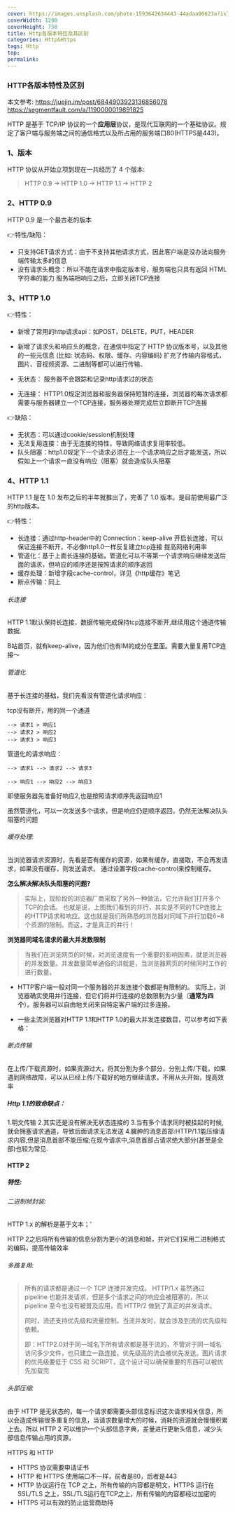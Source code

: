 ```yaml
---
cover: https://images.unsplash.com/photo-1593642634443-44adaa06623a?ixlib=rb-1.2.1&ixid=eyJhcHBfaWQiOjEyMDd9&auto=format&fit=crop&w=2125&q=80
coverWidth: 1200
coverHeight: 750
title: Http各版本特性及其区别
categories: Http&Https
tags: Http
top:
permalink:
---
```


### HTTP各版本特性及区别

<!--more-->

本文参考: 
https://juejin.im/post/6844903923136856078
https://segmentfault.com/a/1190000019891825


HTTP 是基于 TCP/IP 协议的一个**应用层**协议，是现代互联网的一个基础协议。规定了客户端与服务端之间的通信格式以及所占用的服务端口80(HTTPS是443)。

### 1、版本

HTTP 协议从开始立项到现在一共经历了 4 个版本:

> HTTP 0.9 -> HTTP 1.0 -> HTTP 1.1 -> HTTP 2



### 2、HTTP 0.9

HTTP 0.9 是一个最古老的版本

👉特性/缺陷：

- 只支持GET请求方式：由于不支持其他请求方式，因此客户端是没办法向服务端传输太多的信息
- 没有请求头概念：所以不能在请求中指定版本号，服务端也只具有返回 HTML字符串的能力
  服务端相响应之后，立即关闭TCP连接



### 3、HTTP 1.0

👉特性：

- 新增了常用的http请求api：如POST，DELETE，PUT，HEADER

- 新增了请求头和响应头的概念，在通信中指定了 HTTP 协议版本号，以及其他的一些元信息 (比如: 状态码、权限、缓存、内容编码)
  扩充了传输内容格式，图片、音视频资源、二进制等都可以进行传输、
  
- 无状态： 服务器不会跟踪和记录http请求过的状态
- 无连接： HTTP1.0规定浏览器和服务器保持短暂的连接，浏览器的每次请求都需要与服务器建立一个TCP连接，服务器处理完成后立即断开TCP连接
  

👉缺陷：

  - 无状态：可以通过cookie/session机制处理
  - 无法复用连接：由于无连接的特性，导致网络请求复用率较低。
  - 队头阻塞：http1.0规定下一个请求必须在上一个请求响应之后才能发送，所以假如上一个请求一直没有响应（阻塞）就会造成队头阻塞



### 4、HTTP 1.1

 HTTP 1.1 是在 1.0 发布之后的半年就推出了，完善了 1.0 版本。是目前使用最广泛的http版本。

👉特性：

- 长连接：通过http-header中的 Connection：keep-alive 开启长连接，可以保证连接不断开，不必像http1.0一样反复建立tcp连接			  提高网络利用率
- 管道化：基于上面长连接的基础，管道化可以不等第一个请求响应继续发送后面的请求，但响应的顺序还是按照请求的顺序返回
- 缓存处理：新增字段cache-control，详见《http缓存》笔记
- 断点传输：同上

###### 长连接

HTTP 1.1默认保持长连接，数据传输完成保持tcp连接不断开,继续用这个通道传输数据.

B站首页，就有keep-alive，因为他们也有IM的成分在里面。需要大量复用TCP连接～


###### 管道化

基于长连接的基础，我们先看没有管道化请求响应：

tcp没有断开，用的同一个通道

```
--> 请求1 > 响应1 
--> 请求2 > 响应2 
--> 请求3 > 响应3
```

管道化的请求响应：

```
--> 请求1 --> 请求2 --> 请求3 

--> 响应1 --> 响应2 --> 响应3
```


即使服务器先准备好响应2,也是按照请求顺序先返回响应1

虽然管道化，可以一次发送多个请求，但是响应仍是顺序返回，仍然无法解决队头阻塞的问题

###### 缓存处理:
当浏览器请求资源时，先看是否有缓存的资源，如果有缓存，直接取，不会再发请求，如果没有缓存，则发送请求。 通过设置字段cache-control来控制缓存。

**怎么解决解决队头阻塞的问题?**
> 实际上，现阶段的浏览器厂商采取了另外一种做法，它允许我们打开多个TCP的会话。
> 也就是说，上图我们看到的并行，其实是不同的TCP连接上的HTTP请求和响应。这也就是我们所熟悉的浏览器对同域下并行加载6~8个资源的限制。而这，才是真正的并行！

**浏览器同域名请求的最大并发数限制**

> 当我们在浏览网页的时候，对浏览速度有一个重要的影响因素，就是浏览器的并发数量。并发数量简单通俗的讲就是，当浏览器网页的时候同时工作的进行数量。

- HTTP客户端一般对同一个服务器的并发连接个数都是有限制的。
  实际上，浏览器确实使用并行连接，但它们将并行连接的总数限制为少量（**通常为四个**）。服务器可以自由地关闭来自特定客户端的过多连接。

-  一些主流浏览器对HTTP 1.1和HTTP 1.0的最大并发连接数目，可以参考如下表格：


###### 断点传输

在上传/下载资源时，如果资源过大，将其分割为多个部分，分别上传/下载，如果遇到网络故障，可以从已经上传/下载好的地方继续请求，不用从头开始，提高效率

##### Http 1.1的致命缺点：
1.明文传输
2.其实还是没有解决无状态连接的
3.当有多个请求同时被挂起的时候,就会拥塞请求通道，导致后面请求无法发送
4.臃肿的消息首部:HTTP/1.1能压缩请求内容,但是消息首部不能压缩;在现今请求中,消息首部占请求绝大部分(甚至是全部)也较为常见.

#### HTTP 2

##### 特性:

###### 二进制帧封装:

HTTP 1.x 的解析是基于文本；‘

HTTP 2之后将所有传输的信息分割为更小的消息和帧，并对它们采用二进制格式的编码，提高传输效率

###### 多路复用:

> 所有的请求都是通过一个 TCP 连接并发完成。
> HTTP/1.x 虽然通过 pipeline 也能并发请求，但是多个请求之间的响应会被阻塞的，所以 pipeline 至今也没有被普及应用，而 HTTP/2 做到了真正的并发请求。
>
> 同时，流还支持优先级和流量控制。当流并发时，就会涉及到流的优先级和依赖。
>
> 即：HTTP2.0对于同一域名下所有请求都是基于流的，不管对于同一域名访问多少文件，也只建立一路连接。优先级高的流会被优先发送。图片请求的优先级要低于 CSS 和 SCRIPT，这个设计可以确保重要的东西可以被优先加载完

###### 头部压缩:

由于 HTTP 是无状态的，每一个请求都需要头部信息标识这次请求相关信息，所以会造成传输很多重复的信息，当请求数量增大的时候，消耗的资源就会慢慢积累上去。所以 HTTP 2 可以维护一个头部信息字典，差量进行更新头信息，减少头部信息传输占用的资源，


HTTPS 和 HTTP

- HTTPS 协议需要申请证书
- HTTP 和 HTTPS 使用端口不一样，前者是80，后者是443
- HTTP 协议运行在 TCP 之上，所有传输的内容都是明文，HTTPS 运行在 SSL/TLS 之上，SSL/TLS运行在TCP之上，所有传输的内容都经过加密的
- HTTPS 可以有效的防止运营商劫持

